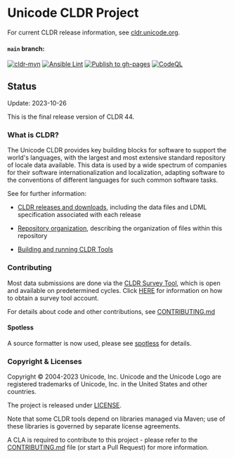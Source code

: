 # Unicode CLDR Project

For current CLDR release information, see [cldr.unicode.org](https://cldr.unicode.org/index/downloads/).

#### `main` branch:
[![cldr-mvn](https://github.com/unicode-org/cldr/workflows/cldr-mvn/badge.svg)](https://github.com/unicode-org/cldr/actions?query=branch%3Amain+workflow%3A%22cldr-mvn%22)
[![Ansible Lint](https://github.com/unicode-org/cldr/workflows/Ansible%20Lint/badge.svg)](https://github.com/unicode-org/cldr/actions?query=branch%3Amain+workflow%3A%22Ansible+Lint%22)
[![Publish to gh-pages](https://github.com/unicode-org/cldr/actions/workflows/gh-pages.yml/badge.svg)](https://github.com/unicode-org/cldr/actions/workflows/gh-pages.yml)
[![CodeQL](https://github.com/unicode-org/cldr/actions/workflows/codeql-analysis.yml/badge.svg)](https://github.com/unicode-org/cldr/actions/workflows/codeql-analysis.yml)

## Status

Update: 2023-10-26

<!-- [inapplicable lines are commented out.]-->
<!--**Note:** CLDR 44 is in development and not recommended for use at this stage.-->
<!--**Note:** This is the milestone 1 version of CLDR 44, intended for those wishing to do pre-release testing. It is not recommended for production use.-->
<!--**Note:** This is a preliminary version of CLDR 44, intended for those wishing to do pre-release testing. It is not recommended for production use.-->
<!--**Note:** This is a pre-release candidate version of CLDR 44, intended for testing. It is not recommended for production use.-->
This is the final release version of CLDR 44.

### What is CLDR?
The Unicode CLDR provides key building blocks for software to support the world's languages, with the largest and most extensive standard repository of locale data available. This data is used by a wide spectrum of companies for their software internationalization and localization, adapting software to the conventions of different languages for such common software tasks.

See for further information:

- [CLDR releases and downloads](https://cldr.unicode.org/index/downloads "CLDR Download Page"),
including the data files and LDML specification associated with each release

- [Repository organization](https://cldr.unicode.org/index/downloads#Repository_Organization "CLDR Download Page, Repository Organization"),
describing the organization of files within this repository

- [Building and running CLDR Tools](https://cldr.unicode.org/development/cldr-tools "CLDR Tools Page")

### Contributing

Most data submissions are done via the [CLDR Survey Tool](https://st.unicode.org/cldr-apps/), which is open and available on predetermined cycles.
Click [HERE](https://www.unicode.org/cldr/survey_tool.html) for information on how to obtain a survey tool account.

For details about code and other contributions, see [CONTRIBUTING.md](./CONTRIBUTING.md)

#### Spotless

A source formatter is now used, please see [spotless](./tools/README.md#spotless) for details.

### Copyright & Licenses

Copyright © 2004-2023 Unicode, Inc. Unicode and the Unicode Logo are registered trademarks of Unicode, Inc. in the United States and other countries.

The project is released under [LICENSE](./LICENSE).

Note that some CLDR tools depend on libraries managed via Maven; use of these libraries is governed by separate license agreements.

A CLA is required to contribute to this project - please refer to the [CONTRIBUTING.md](./CONTRIBUTING.md) file (or start a Pull Request) for more information.
